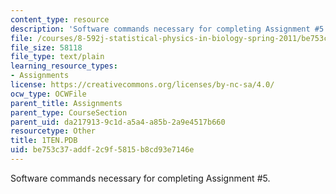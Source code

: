```yaml
---
content_type: resource
description: 'Software commands necessary for completing Assignment #5.'
file: /courses/8-592j-statistical-physics-in-biology-spring-2011/be753c37addf2c9f5815b8cd93e7146e_1TEN.PDB
file_size: 58118
file_type: text/plain
learning_resource_types:
- Assignments
license: https://creativecommons.org/licenses/by-nc-sa/4.0/
ocw_type: OCWFile
parent_title: Assignments
parent_type: CourseSection
parent_uid: da217913-9c1d-a5a4-a85b-2a9e4517b660
resourcetype: Other
title: 1TEN.PDB
uid: be753c37-addf-2c9f-5815-b8cd93e7146e
---
```

Software commands necessary for completing Assignment #5.